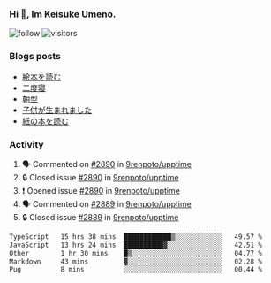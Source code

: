 ### Hi 👋, Im Keisuke Umeno.

<!--
**9renpoto/9renpoto** is a ✨ _special_ ✨ repository because its `README.md` (this file) appears on your GitHub profile.

Here are some ideas to get you started:

- 🔭 I’m currently working on ...
- 🌱 I’m currently learning ...
- 👯 I’m looking to collaborate on ...
- 🤔 I’m looking for help with ...
- 💬 Ask me about ...
- 📫 How to reach me: ...
- 😄 Pronouns: ...
- ⚡ Fun fact: ...
-->

![follow](https://img.shields.io/github/followers/9renpoto?label=Follow&style=social)
![visitors](https://komarev.com/ghpvc/?username=9renpoto&label=Profile%20views&color=0e75b6&style=flat)

### Blogs posts

<!-- BLOG-POST-LIST:START -->
- [絵本を読む](https://9renpoto.win/entry/2024/07/26/picture_book)
- [二度寝](https://9renpoto.win/entry/2024/07/18/going_back_to_sleep)
- [朝型](https://9renpoto.win/entry/2024/05/29/im-an-early)
- [子供が生まれました](https://9renpoto.win/entry/2024/04/18/hello-world)
- [紙の本を読む](https://9renpoto.win/entry/2024/02/25/reading-papar-book)
<!-- BLOG-POST-LIST:END -->

### Activity

<!--START_SECTION:activity-->
1. 🗣 Commented on [#2890](https://github.com/9renpoto/upptime/issues/2890#issuecomment-2263468970) in [9renpoto/upptime](https://github.com/9renpoto/upptime)
2. 🔒 Closed issue [#2890](https://github.com/9renpoto/upptime/issues/2890) in [9renpoto/upptime](https://github.com/9renpoto/upptime)
3. ❗ Opened issue [#2890](https://github.com/9renpoto/upptime/issues/2890) in [9renpoto/upptime](https://github.com/9renpoto/upptime)
4. 🗣 Commented on [#2889](https://github.com/9renpoto/upptime/issues/2889#issuecomment-2263364635) in [9renpoto/upptime](https://github.com/9renpoto/upptime)
5. 🔒 Closed issue [#2889](https://github.com/9renpoto/upptime/issues/2889) in [9renpoto/upptime](https://github.com/9renpoto/upptime)
<!--END_SECTION:activity-->

<!--START_SECTION:waka-->

```txt
TypeScript   15 hrs 38 mins  ████████████▒░░░░░░░░░░░░   49.57 %
JavaScript   13 hrs 24 mins  ██████████▓░░░░░░░░░░░░░░   42.51 %
Other        1 hr 30 mins    █▒░░░░░░░░░░░░░░░░░░░░░░░   04.77 %
Markdown     43 mins         ▓░░░░░░░░░░░░░░░░░░░░░░░░   02.28 %
Pug          8 mins          ░░░░░░░░░░░░░░░░░░░░░░░░░   00.44 %
```

<!--END_SECTION:waka-->
